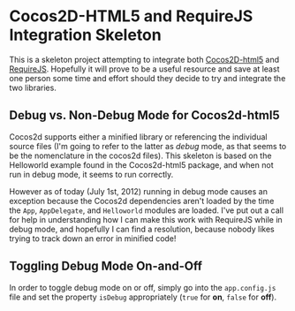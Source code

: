 Cocos2D-HTML5 and RequireJS Integration Skeleton
=============

This is a skeleton project attempting to integrate both [Cocos2D-html5][1] and [RequireJS][2]. Hopefully it will prove to be a useful resource and save at least one person some time and effort should they decide to try and integrate the two libraries.

Debug vs. Non-Debug Mode for Cocos2d-html5
-------------

Cocos2d supports either a minified library or referencing the individual source files (I'm going to refer to the latter as _debug_ mode, as that seems to be the nomenclature in the cocos2d files). This skeleton is based on the Helloworld example found in the Cocos2d-html5 package, and when not run in debug mode, it seems to run correctly.

However as of today (July 1st, 2012) running in debug mode causes an exception because the Cocos2d dependencies aren't loaded by the time the `App`, `AppDelegate`, and `Helloworld` modules are loaded. I've put out a call for help in understanding how I can make this work with RequireJS while in debug mode, and hopefully I can find a resolution, because nobody likes trying to track down an error in minified code!

Toggling Debug Mode On-and-Off
-------------

In order to toggle debug mode on or off, simply go into the `app.config.js` file and set the property `isDebug` appropriately (`true` for **on**, `false` for **off**).

[1]: http://www.cocos2d-x.org "Cocos2d-html5"
[2]: http://www.requirejs.org "RequireJS"